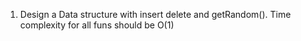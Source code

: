 1. Design a Data structure with insert delete and getRandom(). Time complexity for all funs should be O(1)
